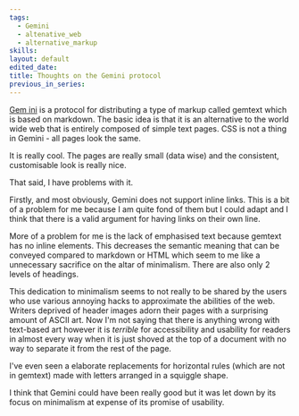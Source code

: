 ```yaml
---
tags:
  - Gemini
  - altenative_web
  - alternative_markup
skills: 
layout: default
edited_date: 
title: Thoughts on the Gemini protocol
previous_in_series:
---
```

[Gem
ini](https://geminiquickst.art/) is a protocol for distributing a type of markup called gemtext which is based on markdown. The basic idea is that it is an alternative to the world wide web that is entirely composed of simple text pages. CSS is not a thing in Gemini - all pages look the same.

It is really cool.  The pages are really small (data wise) and the consistent, customisable look is really nice.

That said, I have problems with it.

Firstly, and most obviously, Gemini does not support inline links. This is a bit of a problem for me because I am quite fond of them but I could adapt and I think that there is a valid argument for having links on their own line.

More of a problem for me is the lack of emphasised text because gemtext has no inline elements. This decreases the semantic meaning that can be conveyed compared to markdown or HTML which seem to me like a unnecessary sacrifice on the altar of minimalism. There are also only 2 levels of headings.

This dedication to minimalism seems to not really to be shared by the users who use various annoying hacks to approximate the abilities of the web. Writers deprived of header images adorn their pages with a surprising amount of ASCII art. Now I'm not saying that there is anything wrong with text-based art however it is *terrible* for accessibility and usability for readers in almost every way when it is just shoved at the top of a document with no way to separate it from the rest of the page.

I've even seen a elaborate replacements for horizontal rules (which are not in gemtext) made with letters arranged in a squiggle shape. 

I think that Gemini could have been really good but it was let down by its focus on minimalism at expense of its promise of usability.
